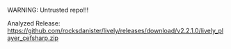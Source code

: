 WARNING: Untrusted repo!!!

Analyzed Release: https://github.com/rocksdanister/lively/releases/download/v2.2.1.0/lively_player_cefsharp.zip
